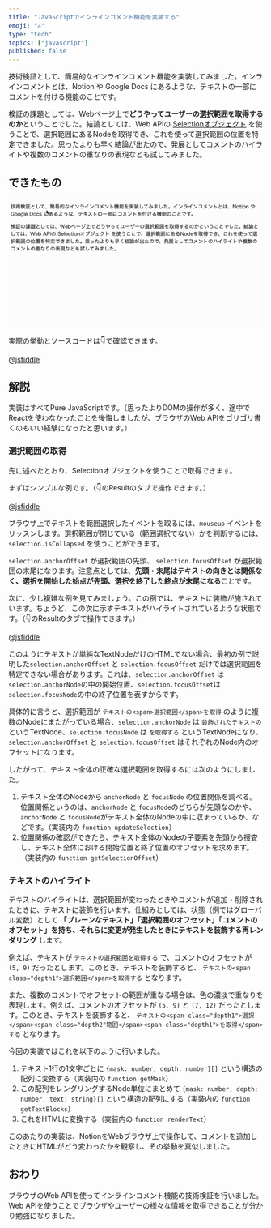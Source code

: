 ```yaml
---
title: "JavaScriptでインラインコメント機能を実装する"
emoji: "✍️"
type: "tech"
topics: ["javascript"]
published: false
---
```


技術検証として、簡易的なインラインコメント機能を実装してみました。インラインコメントとは、Notion や Google Docs にあるような、テキストの一部にコメントを付ける機能のことです。

検証の課題としては、Webページ上で**どうやってユーザーの選択範囲を取得するのか**ということでした。結論としては、Web APIの [Selectionオブジェクト](https://developer.mozilla.org/ja/docs/Web/API/Selection) を使うことで、選択範囲にあるNodeを取得でき、これを使って選択範囲の位置を特定できました。思ったよりも早く結論が出たので、発展としてコメントのハイライトや複数のコメントの重なりの表現なども試してみました。

## できたもの

![](/images/articles/inline-comment-js/demo.gif)

実際の挙動とソースコードは👇で確認できます。

@[jsfiddle](https://jsfiddle.net/bisque/a51fud6m/781/)

## 解説

実装はすべてPure JavaScriptです。（思ったよりDOMの操作が多く、途中でReactを使わなかったことを後悔しましたが、ブラウザのWeb APIをゴリゴリ書くのもいい経験になったと思います。）

### 選択範囲の取得

先に述べたとおり、Selectionオブジェクトを使うことで取得できます。

まずはシンプルな例です。（👇のResultのタブで操作できます。）

@[jsfiddle](https://jsfiddle.net/bisque/46j0prne/17/)

ブラウザ上でテキストを範囲選択したイベントを取るには、`mouseup` イベントをリッスンします。選択範囲が閉じている（範囲選択でない）かを判断するには、`selection.isCollapsed` を使うことができます。

`selection.anchorOffset` が選択範囲の先頭、 `selection.focusOffset` が選択範囲の末尾になります。注意点としては、**先頭・末尾はテキストの向きとは関係なく、選択を開始した始点が先頭、選択を終了した終点が末尾になる**ことです。

次に、少し複雑な例を見てみましょう。この例では、テキストに装飾が施されています。ちょうど、この次に示すテキストがハイライトされているような状態です。（👇のResultのタブで操作できます。）

@[jsfiddle](https://jsfiddle.net/bisque/k1ws4ucm/12/)

このようにテキストが単純なTextNodeだけのHTMLでない場合、最初の例で説明した`selection.anchorOffset` と `selection.focusOffset` だけでは選択範囲を特定できない場合があります。これは、`selection.anchorOffset` は`selection.anchorNode`の中の開始位置、`selection.focusOffset`は`selection.focusNode`の中の終了位置を表すからです。

具体的に言うと、選択範囲が `テキストの<span>選択範囲</span>を取得` のように複数のNodeにまたがっている場合、`selection.anchorNode` は `装飾されたテキストの` というTextNode、`selection.focusNode` は `を取得する` というTextNodeになり、`selection.anchorOffset` と `selection.focusOffset` はそれぞれのNode内のオフセットになります。

したがって、テキスト全体の正確な選択範囲を取得するには次のようにしました。

1. テキスト全体のNodeから `anchorNode` と `focusNode` の位置関係を調べる。位置関係というのは、`anchorNode` と `focusNode`のどちらが先頭なのかや、`anchorNode` と `focusNode`がテキスト全体のNodeの中に収まっているか、などです。（実装内の `function updateSelection`）
2. 位置関係の確認ができたら、テキスト全体のNodeの子要素を先頭から捜査し、テキスト全体における開始位置と終了位置のオフセットを求めます。（実装内の `function getSelectionOffset`）

### テキストのハイライト

テキストのハイライトは、選択範囲が変わったときやコメントが追加・削除されたときに、テキストに装飾を行います。仕組みとしては、状態（例ではグローバル変数）として **「プレーンなテキスト」「選択範囲のオフセット」「コメントのオフセット」を持ち、それらに変更が発生したときにテキストを装飾する再レンダリング** します。

例えば、テキストが `テキストの選択範囲を取得する` で、コメントのオフセットが `(5, 9)` だったとします。このとき、テキストを装飾すると、 `テキストの<span class="depth1">選択範囲</span>を取得する` となります。

また、複数のコメントでオフセットの範囲が重なる場合は、色の濃淡で重なりを表現します。例えば、コメントのオフセットが `(5, 9)` と `(7, 12)` だったとします。このとき、テキストを装飾すると、 `テキストの<span class="depth1">選択</span><span class="depth2"範囲</span><span class="depth1">を取得</span>する` となります。

今回の実装ではこれを以下のように行いました。

1. テキスト1行の1文字ごとに `{mask: number, depth: number}[]` という構造の配列に変換する（実装内の `function getMask`）
2. この配列をレンダリングするNode単位にまとめて `{mask: number, depth: number, text: string}[]` という構造の配列にする（実装内の `function getTextBlocks`）
3. これをHTMLに変換する（実装内の `function renderText`）

このあたりの実装は、NotionをWebブラウザ上で操作して、コメントを追加したときにHTMLがどう変わったかを観察し、その挙動を真似しました。

## おわり

ブラウザのWeb APIを使ってインラインコメント機能の技術検証を行いました。Web APIを使うことでブラウザやユーザーの様々な情報を取得できることが分かり勉強になりました。
